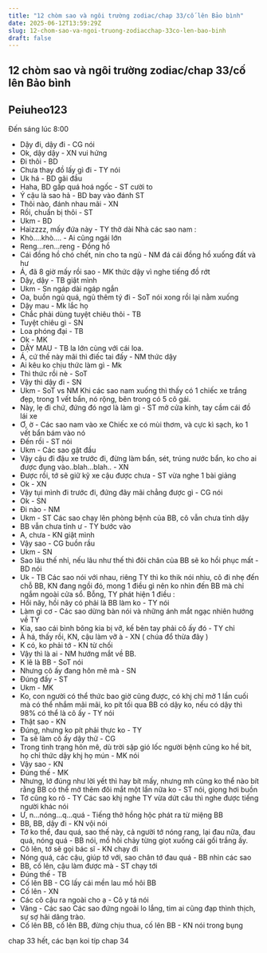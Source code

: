```yaml
---
title: "12 chòm sao và ngôi trường zodiac/chap 33/cố lên Bảo bình"
date: 2025-06-12T13:59:29Z
slug: 12-chom-sao-va-ngoi-truong-zodiacchap-33co-len-bao-binh
draft: false
---
```


## 12 chòm sao và ngôi trường zodiac/chap 33/cố lên Bảo bình

## Peiuheo123

Đến sáng lúc 8:00
- Dậy đi, dậy đi - CG nói 
- Ok, dậy dậy - XN vui hứng
- Đi thôi - BD
- Chưa thay đồ lấy gì đi - TY nói
- Uk há - BD gãi đầu
- Haha, BD gấp quá hoá ngốc - ST cười to
- Ý cậu là sao hả - BD bay vào đánh ST 
- Thôi nào, đánh nhau mãi - XN 
- Rồi, chuẩn bị thôi - ST
- Ukm - BD
- Haizzzz, mấy đứa này - TY thở dài
Nhà các sao nam :
- Khò....khò.... - Ai cũng ngái lớn
- Reng...ren...reng - Đồng hồ
- Cái đồng hồ chó chết, nín cho ta ngủ - NM đá cái đồng hồ xuống đất và hư
- Á, đã 8 giờ mấy rồi sao - MK thức dậy vì nghe tiếng đồ rớt 
- Dậy, dậy - TB giật mình
- Ukm - Sn ngáp dài ngáp ngắn
- Oa, buồn ngủ quá, ngủ thêm tý đi - SoT nói xong rồi lại nằm xuống
- Dậy mau - Mk lắc họ
- Chắc phải dùng tuyệt chiêu thôi - TB
- Tuyệt chiêu gì - SN 
- Loa phóng đại - TB
- Ok - MK
- DẬY MAU - TB la lớn cùng với cái loa.
- Á, cứ thế này mãi thì điếc tai đấy - NM thức dậy
- Ai kêu ko chịu thức làm gì - Mk
- Thì thức rồi nè - SoT
- Vậy thì dậy đi - SN
- Ukm - SoT vs NM
Khi các sao nam xuống thì thấy có 1 chiếc xe trắng đẹp, trong 1 vết bẩn, nó rộng, bên trong có 5 cô gái.
- Này, lẹ đi chứ, đứng đó ngơ là làm gì - ST mở cửa kính, tay cầm cái đồ lái xe 
- Ơ, ờ - Các sao nam vào xe
Chiếc xe có mùi thơm, và cực kì sạch, ko 1 vết bẩn bám vào nó
- Đến rồi - ST nói
- Ukm - Các sao gật đầu
- Vậy cậu đi đậu xe trước đi, đừng làm bẩn, sét, trúng nước bẩn, ko cho ai được đụng vào..blah...blah.. - XN
- Được rồi, tớ sẽ giữ kỹ xe cậu được chưa - ST vừa nghe 1 bài giảng
- Ok - XN
- Vậy tụi mình đi trước đi, đứng đây mãi chẳng được gì - CG nói
- Ok - SN
- Đi nào - NM
- Ukm - ST
Các sao chạy lên phòng bệnh của BB, cô vẫn chưa tỉnh dậy
- BB vẫn chưa tỉnh ư - TY bước vào
- A, chưa - KN giật mình
- Vậy sao - CG buồn rầu
- Ukm - SN
- Sao lâu thế nhỉ, nếu lâu như thế thì đôi chân của BB sẽ ko hồi phục mất - BD nói
- Uk - TB
Các sao nói với nhau, riêng TY thì ko thik nói nhìu, cô đi nhẹ đến chỗ BB, KN đang ngồi đó, mong 1 điều gì nên ko nhìn đến BB mà chỉ ngắm ngoài cửa sổ. Bỗng, TY phát hiện 1 điều :
- Hồi nãy, hồi nãy có phải là BB làm ko - TY nói
- Làm gì cơ - Các sao dừng bàn nói và những ánh mắt ngạc nhiên hướng về TY
- Kia, sao cái bình bông kia bị vỡ, kế bên tay phải cô ấy đó - TY chỉ
- À há, thấy rồi, KN, cậu làm vỡ à - XN ( chúa đổ thừa đây )
- K có, ko phải tớ - KN từ chối
- Vậy thì là ai - NM hướng mắt về BB.
- K lẽ là BB - SoT nói
- Nhưng cô ấy đang hôn mê mà - SN
- Đúng đấy - ST
- Ukm - MK
- Ko, con người có thể thức bao giờ cũng được, có khj chỉ mở 1 lần cuối mà có thể nhắm mãi mãi, ko pít tối qua BB có dậy ko, nếu có dậy thì 98% có thể là cô ấy - TY nói
- Thật sao - KN 
- Đúng, nhưng ko pít phải thực ko - TY
- Ta sẽ làm cô ấy dậy thử - CG
- Trong tình trạng hôn mê, dù trời sập gió lốc người bệnh cũng ko hề bít, họ chỉ thức dậy khj họ mún - MK nói
- Vậy sao - KN 
- Đúng thế - MK
- Nhưng, lớ đúng như lời yết thì hay bít mấy, nhưng mh cũng ko thể nào bít rằng BB có thể mở thêm đôi mắt một lần nữa ko - ST nói, giọng hơi buồn
- Tớ cũng ko rõ - TY
Các sao khj nghe TY vừa dứt câu thì nghe được tiếng người khác nói 
- Ư, n...nóng...q...quá - Tiếng thở hồng hộc phát ra từ miệng BB
- BB, BB, dậy đi - KN vội nói 
- Tớ ko thể, đau quá, sao thế này, cả người tớ nóng rang, lại đau nữa, đau quá, nóng quá - BB nói, mồ hôi chảy từng giọt xuống cái gối trắng ấy.
- Cô lên, tớ sẽ gọi bác sĩ - KN chạy đi
- Nóng quá, các cậu, giúp tớ với, sao chân tớ đau quá - BB nhìn các sao
- BB, cố lên, cậu làm được mà - ST chạy tới 
- Đúng thế - TB
- Cố lên BB - CG lấy cái mền lau mồ hôi BB
- Cố lên - XN
- Các cô cậu ra ngoài cho ạ - Cô y tá nói
- Vâng - Các sao
Các sao đứng ngoài lo lắng, tim ai cũng đạp thình thịch, sự sợ hãi dâng trào.
- Cố lên BB, cố lên BB, đừng chịu thua, cố lên BB - KN nói trong bụng

chap 33 hết, các bạn koi típ chap 34